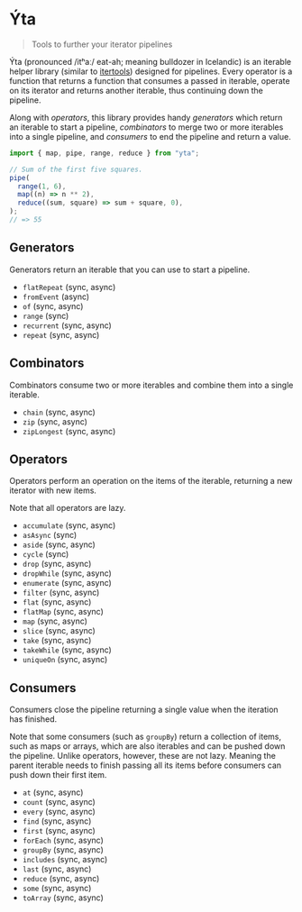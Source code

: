 # Ýta

> Tools to further your iterator pipelines

Ýta (pronounced /itʰaː/ eat-ah; meaning bulldozer in Icelandic) is an
iterable helper library (similar to [itertools][npm/itertools])
designed for pipelines. Every operator is a function that returns a
function that consumes a passed in iterable, operate on its iterator
and returns another iterable, thus continuing down the pipeline.

Along with *operators*, this library provides handy *generators* which
return an iterable to start a pipeline, *combinators* to merge two or
more iterables into a single pipeline, and *consumers* to end the
pipeline and return a value.

```js
import { map, pipe, range, reduce } from "yta";

// Sum of the first five squares.
pipe(
  range(1, 6),
  map((n) => n ** 2),
  reduce((sum, square) => sum + square, 0),
);
// => 55
```

## Generators

Generators return an iterable that you can use to start a pipeline.

* `flatRepeat` (sync, async)
* `fromEvent` (async)
* `of` (sync, async)
* `range` (sync)
* `recurrent` (sync, async)
* `repeat` (sync, async)

## Combinators

Combinators consume two or more iterables and combine them into a
single iterable.

* `chain` (sync, async)
* `zip` (sync, async)
* `zipLongest` (sync, async)

## Operators

Operators perform an operation on the items of the iterable, returning
a new iterator with new items.

Note that all operators are lazy.

* `accumulate` (sync, async)
* `asAsync` (sync)
* `aside` (sync, async)
* `cycle` (sync)
* `drop` (sync, async)
* `dropWhile` (sync, async)
* `enumerate` (sync, async)
* `filter` (sync, async)
* `flat` (sync, async)
* `flatMap` (sync, async)
* `map` (sync, async)
* `slice` (sync, async)
* `take` (sync, async)
* `takeWhile` (sync, async)
* `uniqueOn` (sync, async)

## Consumers

Consumers close the pipeline returning a single value when the
iteration has finished.

Note that some consumers (such as `groupBy`) return a collection of
items, such as maps or arrays, which are also iterables and can be
pushed down the pipeline. Unlike operators, however, these are not
lazy. Meaning the parent iterable needs to finish passing all its
items before consumers can push down their first item.

* `at` (sync, async)
* `count` (sync, async)
* `every` (sync, async)
* `find` (sync, async)
* `first` (sync, async)
* `forEach` (sync, async)
* `groupBy` (sync, async)
* `includes` (sync, async)
* `last` (sync, async)
* `reduce` (sync, async)
* `some` (sync, async)
* `toArray` (sync, async)

[npm/itertools]: https://www.npmjs.com/package/itertools

